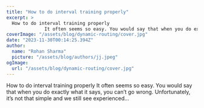 ```yaml
---
title: "How to do interval training properly"
excerpt: >
  How to do interval training properly
              It often seems so easy. You would say that when you do exactly what it says, you can’t go wrong. Unfortunately, it’s not that simple and we still see e
coverImage: "/assets/blog/dynamic-routing/cover.jpg"
date: "2023-11-30T00:14:25.394Z"
author:
  name: "Rohan Sharma"
  picture: "/assets/blog/authors/jj.jpeg"
ogImage:
  url: "/assets/blog/dynamic-routing/cover.jpg"
---
```


How to do interval training properly
            It often seems so easy. You would say that when you do exactly what it says, you can’t go wrong. Unfortunately, it’s not that simple and we still see experienced…